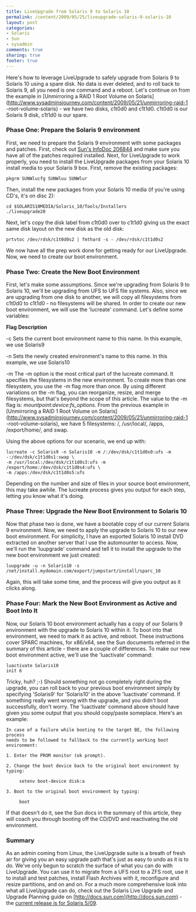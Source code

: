 ```yaml
---
title: LiveUpgrade from Solaris 9 to Solaris 10
permalink: /content/2009/05/25/liveupgrade-solaris-9-solaris-10
layout: post
categories:
- Solaris
- Sun
- sysadmin
comments: true
sharing: true
footer: true
---
```

Here's how to leverage LiveUpgrade to safely upgrade from Solaris 9 to Solaris
10 using a spare disk. No data is ever deleted, and to roll back to Solaris 9,
all you need is one command and a reboot.  Let's continue on from the example
in [Unmirroring a RAID 1 Root Volume on
Solaris](http://www.sysadminsjourney.com/content/2009/05/21/unmirroring-raid-1
-root-volume-solaris) - we have two disks, c1t0d0 and c1t1d0. c1t0d0 is our
Solaris 9 disk, c1t1d0 is our spare.

### Phase One: Prepare the Solaris 9 environment

First, we need to prepare the Solaris 9 environment with some packages and
patches. First, check out [Sun's InfoDoc
206844](http://sunsolve.sun.com/search/document.do?assetkey=1-61-206844-1) and
make sure you have all of the patches required installed. Next, for
LiveUpgrade to work properly, you need to install the LiveUpgrade packages
from your Solaris 10 install media to your Solaris 9 box. First, remove the
existing packages:

    
    
    pkgrm SUNWlucfg SUNWluu SUNWlur
    

Then, install the new packages from your Solaris 10 media (if you're using
CD's, it's on disc 2):

    
    
    cd $SOLARIS10MEDIA/Solaris_10/Tools/Installers
    ./liveupgrade20
    

Next, let's copy the disk label from c1t0d0 over to c1t1d0 giving us the exact
same disk layout on the new disk as the old disk:

    
    
    prtvtoc /dev/rdsk/c1t0d0s2 | fmthard -s - /dev/rdsk/c1t1d0s2
    

We now have all the prep work done for getting ready for our LiveUpgrade. Now,
we need to create our boot environment.

### Phase Two: Create the New Boot Environment

First, let's make some assumptions. Since we're upgrading from Solaris 9 to
Solaris 10, we'll be upgrading from UFS to UFS file systems. Also, since we
are upgrading from one disk to another, we will copy all filesystems from
c1t0d0 to c1t1d0 - no filesystems will be shared. In order to create our new
boot environment, we will use the 'lucreate' command. Let's define some
variables:

**Flag**
**Description**

-c
Sets the current boot environment name to this name. In this example, we use
Solaris9

-n
Sets the newly created environment's name to this name. In this example, we
use Solaris10

-m
The -m option is the most critical part of the lucreate command. It specifies
the filesystems in the new environment. To create more than one filesystem,
you use the -m flag more than once. By using different variations on the -m
flag, you can reorganize, resize, and merge filesystems, but that's beyond the
scope of this article. The value to the -m flag is:
_mountpoint:device:fs_options_. From the previous example in [Unmirroring a
RAID 1 Root Volume on
Solaris](http://www.sysadminsjourney.com/content/2009/05/21/unmirroring-raid-1
-root-volume-solaris), we have 5 filesystems: /, /usr/local/, /apps,
/export/home/, and swap.

Using the above options for our scenario, we end up with:

    
    
    lucreate -c Solaris9 -n Solaris10 -m /:/dev/dsk/c1t1d0s0:ufs -m -:/dev/dsk/c1t1d0s1:swap \
    -m /usr/local:/dev/dsk/c1t1d0s3:ufs -m /export/home:/dev/dsk/c1t1d0s4:ufs \
    -m /apps:/dev/dsk/c1t1d0s5:ufs
    

Depending on the number and size of files in your source boot environment,
this may take awhile. The lucreate process gives you output for each step,
letting you know what it's doing.

### Phase Three: Upgrade the New Boot Environment to Solaris 10

Now that phase two is done, we have a bootable copy of our current Solaris 9
environment. Now, we need to apply the upgrade to Solaris 10 to our new boot
environment. For simplicity, I have an exported Solaris 10 install DVD
extracted on another server that I use the automounter to access. Now, we'll
run the 'luupgrade' command and tell it to install the upgrade to the new boot
environment we just created:

    
    
    luupgrade -u -n Solaris10 -s /net/install.mydomain.com/export/jumpstart/install/sparc_10
    

Again, this will take some time, and the process will give you output as it
clicks along.

### Phase Four: Mark the New Boot Environment as Active and Boot Into It

Now, our Solaris 10 boot environment actually has a copy of our Solaris 9
environment with the upgrade to Solaris 10 within it. To boot into that
environment, we need to mark it as active, and reboot. These instructions
cover SPARC machines, for x86/x64, see the Sun documents referred in the
summary of this article - there are a couple of differences. To make our new
boot environment active, we'll use the 'luactivate' command:

    
    
    luactivate Solaris10
    init 6
    

Tricky, huh? ;-) Should something not go completely right during the upgrade,
you can roll back to your previous boot environment simply by specifying
'Solaris9' for 'Solaris10' in the above 'luactivate' command. If something
really went wrong with the upgrade, and you didn't boot successfully, don't
worry. The 'luactivate' command above should have given you some output that
you should copy/paste someplace. Here's an example:

    
    
    In case of a failure while booting to the target BE, the following process 
    needs to be followed to fallback to the currently working boot environment:
    
    1. Enter the PROM monitor (ok prompt).
    
    2. Change the boot device back to the original boot environment by typing:
    
         setenv boot-device disk:a
    
    3. Boot to the original boot environment by typing:
    
         boot
    
    

If that doesn't do it, see the Sun docs in the summary of this article, they
will coach you through booting off the CD/DVD and reactivating the old
environment.

### Summary

As an admin coming from Linux, the LiveUpgrade suite is a breath of fresh air
for giving you an easy upgrade path that's just as easy to undo as it is to
do. We've only begun to scratch the surface of what you can do with
LiveUpgrade. You can use it to migrate from a UFS root to a ZFS root, use it
to install and test patches, install Flash Archives with it, reconfigure and
resize partitions, and on and on. For a much more comprehensive look into what
all LiveUpgrade can do, check out the Solaris Live Upgrade and Upgrade
Planning guide on [http://docs.sun.com](http://docs.sun.com) - the [current
release is for Solaris 5/09](http://docs.sun.com/app/docs/doc/820-7013?l=en).

